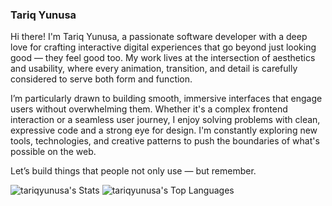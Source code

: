 ### Tariq Yunusa

Hi there! I'm Tariq Yunusa, a passionate software developer with a deep love for crafting interactive digital experiences that go beyond just looking good — they feel good too. My work lives at the intersection of aesthetics and usability, where every animation, transition, and detail is carefully considered to serve both form and function.

I’m particularly drawn to building smooth, immersive interfaces that engage users without overwhelming them. Whether it's a complex frontend interaction or a seamless user journey, I enjoy solving problems with clean, expressive code and a strong eye for design. I'm constantly exploring new tools, technologies, and creative patterns to push the boundaries of what's possible on the web.

Let’s build things that people not only use — but remember.

![tariqyunusa's Stats](https://github-readme-stats.vercel.app/api?username=tariqyunusa&theme=vue&show_icons=true&hide_border=true&count_private=true)
![tariqyunusa's Top Languages](https://github-readme-stats.vercel.app/api/top-langs/?username=tariqyunusa&theme=vue&show_icons=true&hide_border=true&layout=compact)
